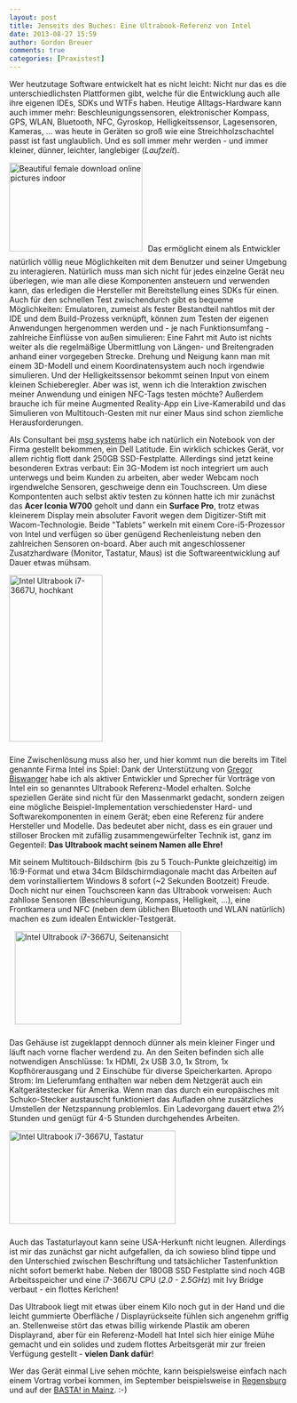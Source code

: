 ```yaml
---
layout: post
title: Jenseits des Buches: Eine Ultrabook-Referenz von Intel
date: 2013-08-27 15:59
author: Gordon Breuer
comments: true
categories: [Praxistest]
---
```

Wer heutzutage Software entwickelt hat es nicht leicht: Nicht nur das es die unterschiedlichsten Plattformen gibt, welche für die Entwicklung auch alle ihre eigenen IDEs, SDKs und WTFs haben. Heutige Alltags-Hardware kann auch immer mehr: Beschleunigungssensoren, elektronischer Kompass, GPS, WLAN, Bluetooth, NFC, Gyroskop, Helligkeitssensor, Lagesensoren, Kameras, ... was heute in Geräten so groß wie eine Streichholzschachtel passt ist fast unglaublich. Und es soll immer mehr werden - und immer kleiner, dünner, leichter, langlebiger (<em>Laufzeit</em>).

<img class="alignleft size-full wp-image-4126" style="margin-right: 10px; margin-bottom: 10px;" alt="Beautiful female download online pictures indoor" src="http://anheledirwp.blob.core.windows.net/wordpress/2013/08/Beautiful-female-shopping-online-pictures-indoor.jpg" width="240" height="160" />Das ermöglicht einem als Entwickler natürlich völlig neue Möglichkeiten mit dem Benutzer und seiner Umgebung zu interagieren. Natürlich muss man sich nicht für jedes einzelne Gerät neu überlegen, wie man alle diese Komponenten ansteuern und verwenden kann, das erledigen die Hersteller mit Bereitstellung eines SDKs für einen. Auch für den schnellen Test zwischendurch gibt es bequeme Möglichkeiten: Emulatoren, zumeist als fester Bestandteil nahtlos mit der IDE und dem Build-Prozess verknüpft, können zum Testen der eigenen Anwendungen hergenommen werden und - je nach Funktionsumfang - zahlreiche Einflüsse von außen simulieren: Eine Fahrt mit Auto ist nichts weiter als die regelmäßige Übermittlung von Längen- und Breitengraden anhand einer vorgegeben Strecke. Drehung und Neigung kann man mit einem 3D-Modell und einem Koordinatensystem auch noch irgendwie simulieren. Und der Helligkeitssensor bekommt seinen Input von einem kleinen Schieberegler. Aber was ist, wenn ich die Interaktion zwischen meiner Anwendung und einigen NFC-Tags testen möchte? Außerdem brauche ich für meine Augmented Reality-App ein Live-Kamerabild und das Simulieren von Multitouch-Gesten mit nur einer Maus sind schon ziemliche Herausforderungen.

Als Consultant bei <a title="msg systems ag - .consulting .solutions .partnership" href="http://www.msg-systems.com">msg systems</a> habe ich natürlich ein Notebook von der Firma gestellt bekommen, ein Dell Latitude. Ein wirklich schickes Gerät, vor allem richtig flott dank 250GB SSD-Festplatte. Allerdings sind jetzt keine besonderen Extras verbaut: Ein 3G-Modem ist noch integriert um auch unterwegs und beim Kunden zu arbeiten, aber weder Webcam noch irgendwelche Sensoren, geschweige denn ein Touchscreen. Um diese Kompontenten auch selbst aktiv testen zu können hatte ich mir zunächst das <strong>Acer Iconia W700</strong> geholt und dann ein <strong>Surface Pro</strong>, trotz etwas kleinerem Display mein absoluter Favorit wegen dem Digitizer-Stift mit Wacom-Technologie. Beide "Tablets" werkeln mit einem Core-i5-Prozessor von Intel und verfügen so über genügend Rechenleistung neben den zahlreichen Sensoren on-board. Aber auch mit angeschlossener Zusatzhardware (Monitor, Tastatur, Maus) ist die Softwareentwicklung auf Dauer etwas mühsam.

<img class="alignleft size-medium wp-image-4123" style="margin-right: 10px; margin-bottom: 10px;" alt="Intel Ultrabook i7-3667U, hochkant" src="http://anheledirwp.blob.core.windows.net/wordpress/2013/08/WP_20130827_001-168x300.jpg" width="168" height="300" />

Eine Zwischenlösung muss also her, und hier kommt nun die bereits im Titel genannte Firma Intel ins Spiel: Dank der Unterstützung von <a title="Das .NET-Blog von Gregor Biswanger - Every day is an experience!" href="http://web-enliven.de/">Gregor Biswanger</a> habe ich als aktiver Entwickler und Sprecher für Vorträge von Intel ein so genanntes Ultrabook Referenz-Model erhalten. Solche speziellen Geräte sind nicht für den Massenmarkt gedacht, sondern zeigen eine mögliche Beispiel-Implementation verschiedenster Hard- und Softwarekomponenten in einem Gerät; eben eine Referenz für andere Hersteller und Modelle. Das bedeutet aber nicht, dass es ein grauer und stilloser Brocken mit zufällig zusammengewürfelter Technik ist, ganz im Gegenteil: <strong>Das Ultrabook macht seinem Namen alle Ehre!</strong>

Mit seinem Multitouch-Bildschirm (bis zu 5 Touch-Punkte gleichzeitig) im 16:9-Format und etwa 34cm Bildschirmdiagonale macht das Arbeiten auf dem vorinstalliertem Windows 8 sofort (~2 Sekunden Bootzeit) Freude. Doch nicht nur einen Touchscreen kann das Ultrabook vorweisen: Auch zahllose Sensoren (Beschleunigung, Kompass, Helligkeit, ...), eine Frontkamera und NFC (neben dem üblichen Bluetooth und WLAN natürlich) machen es zum idealen Entwickler-Testgerät.

<img class="size-medium wp-image-4125 alignright" style="margin-left: 10px; margin-bottom: 10px;" alt="Intel Ultrabook i7-3667U, Seitenansicht" src="http://anheledirwp.blob.core.windows.net/wordpress/2013/08/WP_20130827_008-300x168.jpg" width="300" height="168" />

Das Gehäuse ist zugeklappt dennoch dünner als mein kleiner Finger und läuft nach vorne flacher werdend zu. An den Seiten befinden sich alle notwendigen Anschlüsse: 1x HDMI, 2x USB 3.0, 1x Strom, 1x Kopfhörerausgang und 2 Einschübe für diverse Speicherkarten. Apropo Strom: Im Lieferumfang enthalten war neben dem Netzgerät auch ein Kaltgerätestecker für Amerika. Wenn man das durch ein europäisches mit Schuko-Stecker austauscht funktioniert das Aufladen ohne zusätzliches Umstellen der Netzspannung problemlos. Ein Ladevorgang dauert etwa 2½ Stunden und genügt für 4-5 Stunden durchgehendes Arbeiten.

<img class="alignleft size-medium wp-image-4124" style="margin-right: 10px; margin-bottom: 10px;" alt="Intel Ultrabook i7-3667U, Tastatur" src="http://anheledirwp.blob.core.windows.net/wordpress/2013/08/WP_20130827_004-300x168.jpg" width="300" height="168" />

Auch das Tastaturlayout kann seine USA-Herkunft nicht leugnen. Allerdings ist mir das zunächst gar nicht aufgefallen, da ich sowieso blind tippe und den Unterschied zwischen Beschriftung und tatsächlicher Tastenfunktion nicht sofort bemerkt habe. Neben der 180GB SSD Festplatte sind noch 4GB Arbeitsspeicher und eine i7-3667U CPU (<em>2.0 - 2.5GH</em>z) mit Ivy Bridge verbaut - ein flottes Kerlchen!

Das Ultrabook liegt mit etwas über einem Kilo noch gut in der Hand und die leicht gummierte Oberfläche / Displayrückseite fühlen sich angenehm griffig an. Stellenweise stört das etwas billig wirkende Plastik am oberen Displayrand, aber für ein Referenz-Modell hat Intel sich hier einige Mühe gemacht und ein solides und zudem flottes Arbeitsgerät mir zur freien Verfügung gestellt - <strong>vielen Dank dafür</strong>!

Wer das Gerät einmal Live sehen möchte, kann beispielsweise einfach nach einem Vortrag vorbei kommen, im September beispielsweise in <a title="CSI: WP – Dem Windows Phone auf der Spur" href="http://old.gordon-breuer.de/events/event/csi-wp-regensburg/">Regensburg </a>und auf der <a title="Sprecher auf der BASTA! 2013" href="http://old.gordon-breuer.de/2013/08/sprecher-auf-der-basta-2013-in-mainz/">BASTA! in Mainz</a>. :-)
